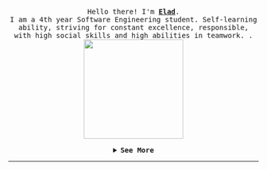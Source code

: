 <p align="center">
  <br>
  <samp>
    Hello there! I'm <b><a rel="nofollow noopener noreferrer" target="_blank" href="http://idanke.mysoft.jce.ac.il/Assests/Elad_David_CV.pdf">Elad</a></b>.
    <br>I am a 4th year Software Engineering student. Self-learning ability, striving for constant excellence, responsible, with high social skills and high abilities in teamwork. .<br>

</samp>

  <img src="https://media2.giphy.com/media/FkyrbOlMCfyncOi0IC/giphy.gif?cid=790b76119cd0b893718c0cc05b87b1312112af00ee1133b0&rid=giphy.gif&ct=s" width="200"/>

</p>


<details align="center">

<summary> <b> <samp>See More</samp></b></summary>
<samp>
 <b><h2 style="color: #fc6203">A B O U T &nbsp;M E</h2> </b>

<img src="https://media2.giphy.com/media/nWkpuogjIzfzdxarRW/giphy.gif?cid=790b76112735a7cf413994e0177c9c6e113bf638feeacc3f&rid=giphy.gif&ct=s" width="200"/>
 
  <br>I'm a passionate software develeoper , and I find interest in  new challanges .<br>
   Simulation of physical processes , scientific programming , artistic creative coding [Lorenz Attractor , Fractals ]
 <br> for impression of my current and past projects , you are welcome to browse my repository 
 

Current Project: <a href="https://github.com/idankelman/Typing_Website">Typing Wbsite For Programmers.</a>

<p align="center">
  <a rel="https://www.linkedin.com/in/elad-david-sw" target="_blank" href="https://www.linkedin.com/in/elad-david-sw">
  <img src="https://upload.wikimedia.org/wikipedia/commons/thumb/c/ca/LinkedIn_logo_initials.png/480px-LinkedIn_logo_initials.png" width="30px" alt="LinkedIn"></a>
  &nbsp; 
  &nbsp;
  <a rel="mailto:elad.david5@gmail.com" target="_blank" href="mailto:elad.david5@gmail.com">
  <img src="https://cdn.icon-icons.com/icons2/2631/PNG/512/gmail_new_logo_icon_159149.png" width="30px" alt="YouTube"></a>
  &nbsp;
  &nbsp;
  <a rel="https://api.whatsapp.com/send?phone=0528642364" target="_blank" href="https://api.whatsapp.com/send?phone=0528642364">
  <img src="https://1.bp.blogspot.com/-PM8_Rig8V0M/XxFkv-2f3hI/AAAAAAAACSU/vB1BqbuhFCMyJ8OGCVstFiMLFmavCLqrwCPcBGAYYCw/s400/whatsapp-logo-1.png" width="23px" alt="Secret"></a>
</p> 


</samp>
</details>

----
